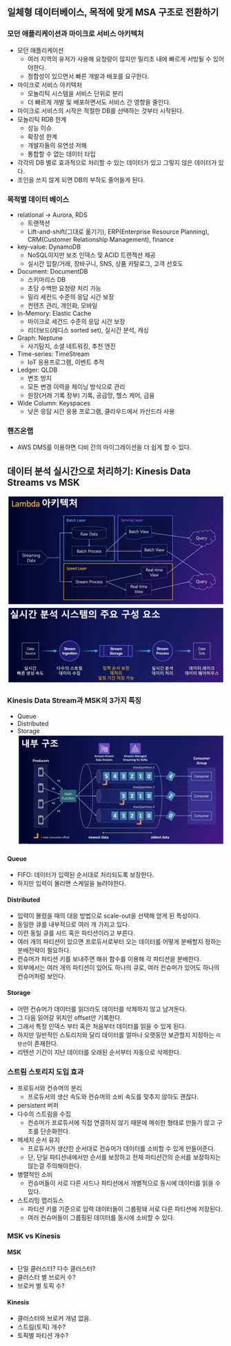 ## 일체형 데이터베이스, 목적에 맞게 MSA 구조로 전환하기
### 모던 애플리케이션과 마이크로 서비스 아키텍처
- 모던 애플리케이션
  - 여러 지역의 유저가 사용해 요청량이 많지만 밀리초 내에 빠르게 서빙될 수 있어야한다.
  - 정합성이 있으면서 빠른 개발과 배포를 요구한다.
- 마이크로 서비스 아키텍처
  - 모놀리틱 시스템을 서비스 단위로 분리
  - 더 빠르게 개발 및 배포하면서도 서비스 간 영향을 줄인다.
- 마이크로 서비스의 시작은 적절한 DB를 선택하는 것부터 시작된다.  
- 모놀리틱 RDB 한계
  - 성능 이슈
  - 확장성 한계
  - 개발자들의 유연성 저해
  - 통합할 수 없는 데이터 타입
- 각각의 DB 별로 효과적으로 처리할 수 있는 데이터가 있고 그렇지 않은 데이터가 있다.
- 조인을 쓰지 않게 되면 DB의 부하도 줄어들게 된다.

### 목적별 데이터 베이스
- relational -> Aurora, RDS
  - 트랜잭션
  - Lift-and-shift(그대로 옮기기), ERP(Enterprise Resource Planning), CRM(Customer Relationship Management), finance
- key-value: DynamoDB
  - NoSQL이지만 보조 인덱스 및 ACID 트랜잭션 제공
  - 실시간 입찰/거래, 장바구니, SNS, 상품 카탈로그, 고객 선호도
- Document: DocumentDB
  - 스키마리스 DB
  - 초당 수백만 요청량 처리 가능
  - 밀리 세컨드 수준의 응답 시간 보장
  - 컨텐츠 관리, 개인화, 모바일
- In-Memory: Elastic Cache
  - 마이크로 세건드 수준의 응답 시간 보장
  - 리더보드(레디스 sorted set), 실시간 분석, 캐싱
- Graph: Neptune
  - 사기탐지, 소셜 네트워킹, 추천 엔진
- Time-series: TimeStream
  - IoT 응용프로그램, 이벤트 추적
- Ledger: QLDB
  - 변조 방지
  - 모든 변경 이력을 체이닝 방식으로 관리
  - 원장(거래 기록 장부) 기록, 공급망, 헬스 케어, 금융
- Wide Column: Keyspaces
  - 낮은 응답 시간 응용 프로그램, 클라우드에서 카산드라 사용

### 핸즈온랩
- AWS DMS를 이용하면 디비 간의 마이그레이션을 더 쉽게 할 수 있다.

## 데이터 분석 실시간으로 처리하기: Kinesis Data Streams vs MSK
![Lambda 아키텍처](./images/lambda%20%EC%95%84%ED%82%A4%ED%85%8D%EC%B2%98.png)
![실시간 분석 시스템의 주요 구성 요소](./images/%EC%8B%A4%EC%8B%9C%EA%B0%84%20%EB%B6%84%EC%84%9D%20%EC%8B%9C%EC%8A%A4%ED%85%9C%EC%9D%98%20%EC%A3%BC%EC%9A%94%20%EA%B5%AC%EC%84%B1%20%EC%9A%94%EC%86%8C.png)

### Kinesis Data Stream과 MSK의 3가지 특징
- Queue
- Distributed
- Storage
![내부 구조](./images/%EB%82%B4%EB%B6%80%20%EA%B5%AC%EC%A1%B0.png)

#### Queue
- FIFO: 데이터가 입력된 순서대로 처리되도록 보장한다.
- 하지만 입력이 몰리면 스케일을 늘려야한다.

#### Distributed
- 입력이 몰렸을 때의 대응 방법으로 scale-out을 선택해 얻게 된 특성이다.
- 동일한 큐를 내부적으로 여러 개 가지고 있다.
- 이런 동일 큐를 샤드 혹은 파티션이라고 부른다.
- 여러 개의 파티션이 있으면 프로듀서로부터 오는 데이터를 어떻게 분배할지 정하는 분배전략이 필요하다.
- 컨슈머가 파티션 키를 보내주면 해쉬 함수를 이용해 각 파티션을 분배한다.
- 외부에서는 여러 개의 파티션이 있어도 하나의 큐로, 여러 컨슈머가 있어도 하나의 컨슈머처럼 보인다.

#### Storage
- 어떤 컨슈머가 데이터를 읽더라도 데이터를 삭제하지 않고 남겨둔다.
- 그 다음 읽어갈 위치인 offset만 기록한다.
- 그래서 특정 인덱스 부터 혹은 처음부터 데이터를 읽을 수 있게 된다.
- 하지만 일반적인 스토리지와 달리 데이터를 얼마나 오랫동안 보관할지 지정하는 `리텐션`이 존재한다.
- 리텐션 기간이 지난 데이터를 오래된 순서부터 자동으로 삭제한다.

### 스트림 스토리지 도입 효과
- 프로듀서와 컨슈머의 분리
  - 프로듀서의 생산 속도와 컨슈머의 소비 속도를 맞추지 않아도 괜찮다.
- persistent 버퍼
- 다수의 스트림을 수집
  - 컨슈머가 프로듀서에 직접 연결하지 않기 때문에 메쉬한 형태로 만들기 않고 구조를 단순화한다.
- 메세지 순서 유지
  - 프로듀서가 생산한 순서대로 컨슈머가 데이터를 소비할 수 있게 만들어준다.
  - 단, 단일 파티션내에서만 순서를 보장하고 전체 파티션간의 순서를 보장하지는 않는걸 주의해야한다.
- 병렬적인 소비
  - 컨슈머들이 서로 다른 샤드나 파티션에서 개별적으로 동시에 데이터를 읽을 수 있다.
- 스트리밍 맵리듀스
  - 파티션 키를 기준으로 입력 데이터들이 그룹핑돼 서로 다른 파티션에 저장된다.
  - 여러 컨슈머들이 그룹핑된 데이터를 동시에 소비할 수 있다.

### MSK vs Kinesis
#### MSK
- 단일 클러스터? 다수 클러스터?
- 클러스터 별 브로커 수?
- 브로커 별 토픽 수?

#### Kinesis
- 클러스터와 브로커 개념 없음.
- 스트림(토픽) 개수?
- 토픽별 파티션 개수?
